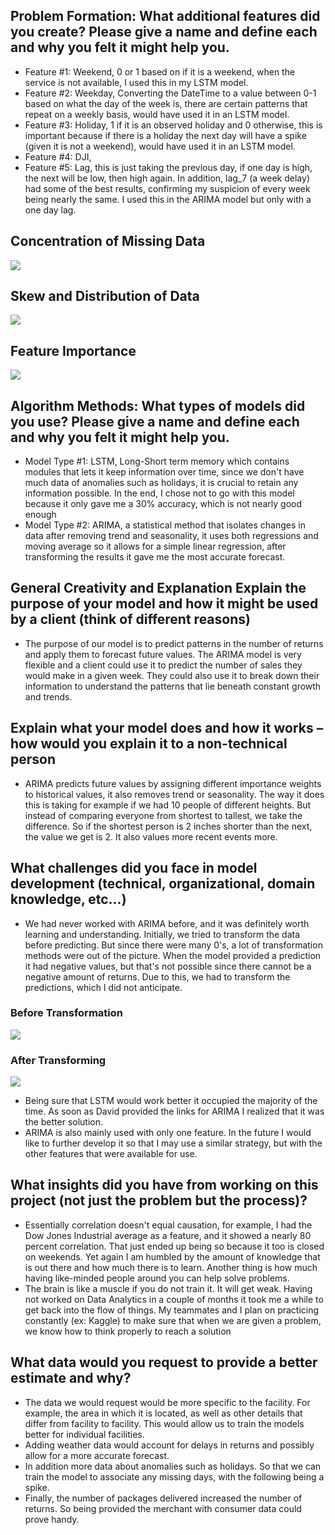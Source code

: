 

## Problem Formation: What additional features did you create? Please give a name and define each and why you felt it might help you.

- Feature #1: Weekend, 0 or 1 based on if it is a weekend, when the service is not available, I used this in my LSTM model.
- Feature #2: Weekday, Converting the DateTime to a value between 0-1 based on what the day of the week is, there are certain patterns that repeat on a weekly basis, would have used it in an LSTM model.
- Feature #3: Holiday, 1 if it is an observed holiday and 0 otherwise, this is important because if there is a holiday the next day will have a spike (given it is not a weekend), would have used it in an LSTM model.
- Feature #4: DJI,
- Feature #5: Lag, this is just taking the previous day, if one day is high, the next will be low, then high again. In addition, lag_7 (a week delay) had some of the best results, confirming my suspicion of every week being nearly the same. I used this in the ARIMA model but only with a one day lag.
## Concentration of Missing Data
![](https://camo.githubusercontent.com/1697eba4bb83e78c11dfd3745cb7fcd8c182e0e3/68747470733a2f2f6769746875622e636f6d2f6c656e6e796d656c6e696b2f70625f646174614368616c6c656e67652f7261772f6d61737465722f696d616765732f636f6e667573696f6e2e706e67)
## Skew and Distribution of Data
![](https://camo.githubusercontent.com/f720abde4454d768befb7586b883576656be7e72/68747470733a2f2f6769746875622e636f6d2f6c656e6e796d656c6e696b2f70625f646174614368616c6c656e67652f7261772f6d61737465722f696d616765732f70616972706c6f742e706e67)


## Feature Importance
![](https://camo.githubusercontent.com/e1850c88f0df52d4204fd6b3e4bfb7e89a5bad11/68747470733a2f2f6769746875622e636f6d2f6c656e6e796d656c6e696b2f70625f646174614368616c6c656e67652f7261772f6d61737465722f696d616765732f666561747572655f696d706f7274616e63652e6a706567)

## Algorithm Methods: What types of models did you use? Please give a name and define each and why you felt it might help you.

- Model Type #1: LSTM, Long-Short term memory which contains modules that lets it keep information over time, since we don't have much data of anomalies such as holidays, it is crucial to retain any information possible. In the end, I chose not to go with this model because it only gave me a 30% accuracy, which is not nearly good enough
- Model Type #2: ARIMA, a statistical method that isolates changes in data after removing trend and seasonality, it uses both regressions and moving average so it allows for a simple linear regression, after transforming the results it gave me the most accurate forecast.
## General Creativity and Explanation Explain the purpose of your model and how it might be used by a client (think of different reasons)

- The purpose of our model is to predict patterns in the number of returns and apply them to forecast future values. The ARIMA model is very flexible and a client could use it to predict the number of sales they would make in a given week. They could also use it to break down their information to understand the patterns that lie beneath constant growth and trends.
## Explain what your model does and how it works – how would you explain it to a non-technical person

- ARIMA predicts future values by assigning different importance weights to historical values, it also removes trend or seasonality. The way it does this is taking for example if we had 10 people of different heights. But instead of comparing everyone from shortest to tallest, we take the difference. So if the shortest person is 2 inches shorter than the next, the value we get is 2. It also values more recent events more.
## What challenges did you face in model development (technical, organizational, domain knowledge, etc…)

- We had never worked with ARIMA before, and it was definitely worth learning and understanding. Initially, we tried to transform the data before predicting. But since there were many 0's, a lot of transformation methods were out of the picture. When the model provided a prediction it had negative values, but that's not possible since there cannot be a negative amount of returns. Due to this, we had to transform the predictions, which I did not anticipate. 
### Before Transformation
![](https://camo.githubusercontent.com/babce485e6a567b5b33d34c12ea3c3f25af3bc49/68747470733a2f2f6769746875622e636f6d2f6c656e6e796d656c6e696b2f70625f646174614368616c6c656e67652f7261772f6d61737465722f696d616765732f6172696d615f6f726967696e616c5f70726564696374696f6e2e6a706567)


### After Transforming

![](https://camo.githubusercontent.com/c6e9ad2d0005e5167ec12723b6967cef235c272d/68747470733a2f2f6769746875622e636f6d2f6c656e6e796d656c6e696b2f70625f646174614368616c6c656e67652f7261772f6d61737465722f696d616765732f6172696d615f70726564696374696f6e2e706e67)

- Being sure that LSTM would work better it occupied the majority of the time. As soon as David provided the links for ARIMA I realized that it was the better solution.
- ARIMA is also mainly used with only one feature. In the future I would like to further develop it so that I may use a similar strategy, but with the other features that were available for use.
## What insights did you have from working on this project (not just the problem but the process)?

- Essentially correlation doesn't equal causation, for example, I had the Dow Jones Industrial average as a feature, and it showed a nearly 80 percent correlation. That just ended up being so because it too is closed on weekends. Yet again I am humbled by the amount of knowledge that is out there and how much there is to learn. Another thing is how much having like-minded people around you can help solve problems.
- The brain is like a muscle if you do not train it. It will get weak. Having not worked on Data Analytics in a couple of months it took me a while to get back into the flow of things. My teammates and I plan on practicing constantly (ex: Kaggle) to make sure that when we are given a problem, we know how to think properly to reach a solution
## What data would you request to provide a better estimate and why?

- The data we would request would be more specific to the facility. For example, the area in which it is located, as well as other details that differ from facility to facility. This would allow us to train the models better for individual facilities.
- Adding weather data would account for delays in returns and possibly allow for a more accurate forecast.
- In addition more data about anomalies such as holidays. So that we can train the model to associate any missing days, with the following being a spike.
- Finally, the number of packages delivered increased the number of returns. So being provided the merchant with consumer data could prove handy.